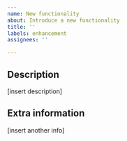 ```yaml
---
name: New functionality
about: Introduce a new functionality
title: ''
labels: enhancement
assignees: ''

---
```


## Description
[insert description]

## Extra information
[insert another info]
